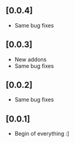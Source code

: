 ## [0.0.4]

*  Same bug fixes

## [0.0.3]

*  New addons
*  Same bug fixes

## [0.0.2]

*  Same bug fixes

## [0.0.1]

*  Begin of everything :]
